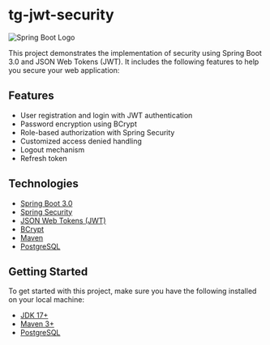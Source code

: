 # tg-jwt-security

![Spring Boot Logo](https://spring.io/images/spring-logo.svg)

This project demonstrates the implementation of security using Spring Boot 3.0 and JSON Web Tokens (JWT). It includes the following features to help you secure your web application:

## Features

- User registration and login with JWT authentication
- Password encryption using BCrypt
- Role-based authorization with Spring Security
- Customized access denied handling
- Logout mechanism
- Refresh token

## Technologies

- [Spring Boot 3.0](https://spring.io/projects/spring-boot)
- [Spring Security](https://spring.io/projects/spring-security)
- [JSON Web Tokens (JWT)](https://jwt.io/)
- [BCrypt](https://en.wikipedia.org/wiki/Bcrypt)
- [Maven](https://maven.apache.org/)
- [PostgreSQL](https://www.postgresql.org/)

## Getting Started

To get started with this project, make sure you have the following installed on your local machine:

- [JDK 17+](https://www.oracle.com/java/technologies/javase-downloads.html)
- [Maven 3+](https://maven.apache.org/download.cgi)
- [PostgreSQL](https://www.postgresql.org/download/)
